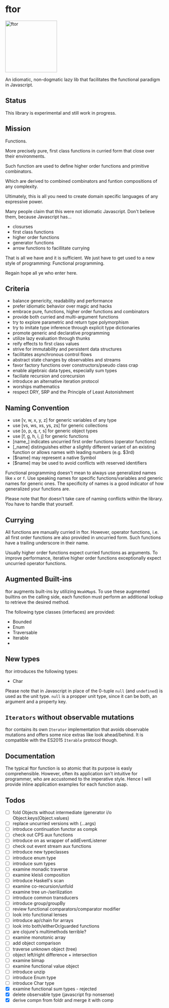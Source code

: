 ftor
====

<img src="https://i.stack.imgur.com/UqCPm.png?s=328&g=1" width="164" height="164" alt="ftor">

An idiomatic, non-dogmatic lazy lib that facilitates the functional paradigm in Javascript.

## Status

This library is experimental and still work in progress.

## Mission

Functions.

More precisely pure, first class functions in curried form that close over their environments.

Such function are used to define higher order functions and primitive combinators.

Which are derived to combined combinators and funtion compositions of any complexity.

Ultimately, this is all you need to create domain specific languages of any expressive power.

Many people claim that this were not idiomatic Javascript. Don't believe them, because Javascript has...

* closurses
* first class functions
* higher order functions
* generator functions
* arrow functions to facillitate currying

That is all we have and it is sufficient. We just have to get used to a new style of programming: Functional programming.

Regain hope all ye who enter here.

## Criteria

* balance genericity, readability and performance
* prefer idiomatic behavior over magic and hacks
* embrace pure, functions, higher order functions and combinators
* provide both curried and multi-argument functions
* try to explore parametric and return type polymorphism
* try to imitate type inference through explicit type dictionaries
* promote generic and declarative programming
* utilize lazy evaluation through thunks
* reify effects to first class values
* strive for immutability and persistent data structures
* facilitates asynchronous control flows
* abstract state changes by observables and streams
* favor factory functions over constructors/pseudo class crap
* enable algebraic data types, especially sum types
* faciliate recursion and corecursion
* introduce an alternative iteration protocol
* worships mathematics
* respect DRY, SRP and the Principle of Least Astonishment

## Naming Convention

* use [v, w, x, y, z] for generic variables of any type
* use [vs, ws, xs, ys, zs] for generic collections
* use [o, p, q, r, s] for generic object types
* use [f, g, h, i, j] for generic functions
* [name_] indicates uncurried first order functions (operator functions)
* [_name] distinguishes either a slightly different variant of an existing function or allows names with leading numbers (e.g. $3rd)
* [$name] may represent a native Symbol
* [$name] may be used to avoid conflicts with reserved identifiers

Functional programming doesn't mean to always use generalized names like `x` or `f`. Use speaking names for specific functions/variables and generic names for generic ones. The specificity of names is a good indicator of how generalized your functions are.

Please note that ftor doesn't take care of naming conflicts within the library. You have to handle that yourself.

## Currying

All functions are manually curried in ftor. However, operator functions, i.e. all first order functions are also provided in uncurried form. Such functions have a trailing underscore in their name.

Usually higher order functions expect curried functions as arguments. To improve performance, iterative higher order functions exceptionally expect uncurried operator functions.

## Augmented Built-ins

ftor augments built-ins by utilizing `WeakMap`s. To use these augmented builtins on the calling side, each function must perform an additional lookup to retrieve the desired method.

The following type classes (interfaces) are provided:

* Bounded
* Enum
* Traversable
* Iterable
* 

## New types

ftor introduces the following types:

* Char

Please note that in Javascript in place of the 0-tuple `null` (and `undefined`) is used as the unit type. `null` is a propper unit type, since it can be both, an argument and a property key.

## `Iterators` without observable mutations

ftor contains its own `Iterator` implementation that avoids observable mutations and offers some nice extras like look ahead/behind. It is compatible with the ES2015 `Iterable` protocol though.

## Documentation

The typical ftor function is so atomic that its purpose is easly comprehensible. However, often its application isn't intuitive for programmer, who are accustomed to the imperative style. Hence I will provide inline application examples for each function asap.

## Todos

- [ ] fold Objects without intermediate (generator i/o Object.keys(Object.values)
- [ ] replace uncurried versions with (...args)
- [ ] introduce continuation functor as compk
- [ ] check out CPS aux functions
- [ ] introduce on as wrapper of addEventListener
- [ ] check out event stream aux functions
- [ ] introduce new typeclasses
- [ ] introduce enum type
- [ ] introduce sum types
- [ ] examine monadic traverse
- [ ] examine kleisli composition
- [ ] introduce Haskell's scan
- [ ] examine co-recursion/unfold
- [ ] examine tree un-/serilization
- [ ] introduce common transducers
- [ ] introduce group/groupBy
- [ ] review functional comparators/comparator modifier
- [ ] look into functional lenses
- [ ] introduce ap/chain for arrays
- [ ] look into both/eitherOr/guarded functions
- [ ] are clojure's multimethods terrible?
- [ ] examine monotonic array
- [ ] add object comparison
- [ ] traverse unknown object (tree)
- [ ] object left/right difference + intersection
- [ ] examine bimap
- [ ] examine functional value object
- [ ] introduce unzip
- [ ] introduce Enum type
- [ ] introduce Char type
- [x] examine functional sum types - rejected
- [x] delete observable type (javascript frp nonsense)
- [x] derive compn from foldr and merge it with comp